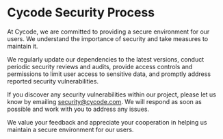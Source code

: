 # Cycode Security Process

At Cycode, we are committed to providing a secure environment for our users. We understand the importance of security and take measures to maintain it.

We regularly update our dependencies to the latest versions, conduct periodic security reviews and audits, provide access controls and permissions to limit user access to sensitive data, 
and promptly address reported security vulnerabilities.

If you discover any security vulnerabilities within our project, please let us know by emailing security@cycode.com. 
We will respond as soon as possible and work with you to address any issues. 

We value your feedback and appreciate your cooperation in helping us maintain a secure environment for our users.


